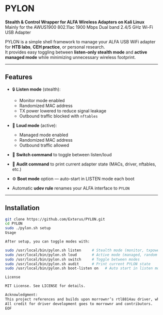 # PYLON


**Stealth & Control Wrapper for ALFA Wireless Adapters on Kali Linux**
Mainly for the AWUS1900 802.11ac 1900 Mbps Dual band 2.4/5 GHz Wi-Fi USB Adapter

PYLON is a simple shell framework to manage your ALFA USB WiFi adapter for **HTB labs**, **CEH practice**, or personal research.  
It provides easy toggling between **listen-only stealth mode** and **active managed mode** while minimizing unnecessary wireless footprint.

---

## Features

- 🔒 **Listen mode** (stealth):
  - Monitor mode enabled
  - Randomized MAC address
  - TX power lowered to reduce signal leakage
  - Outbound traffic blocked with `nftables`

- 📡 **Loud mode** (active):
  - Managed mode enabled
  - Randomized MAC address
  - Outbound traffic allowed

- 🔀 **Switch command** to toggle between listen/loud
- 📑 **Audit command** to print current adapter state (MACs, driver, nftables, etc.)
- ⚙️ **Boot mode** option — auto-start in LISTEN mode each boot
- Automatic **udev rule** renames your ALFA interface to `PYLON`

---

## Installation

```bash
git clone https://github.com/Exterus/PYLON.git
cd PYLON
sudo ./pylon.sh setup
Usage

After setup, you can toggle modes with:

sudo /usr/local/bin/pylon.sh listen     # Stealth mode (monitor, txpower 10, random MAC, outbound blocked)
sudo /usr/local/bin/pylon.sh loud       # Active mode (managed, random MAC, outbound allowed)
sudo /usr/local/bin/pylon.sh switch     # Toggle between modes
sudo /usr/local/bin/pylon.sh audit      # Print current PYLON state
sudo /usr/local/bin/pylon.sh boot-listen on   # Auto start in listen mode at boot

License

MIT License. See LICENSE for details.

Acknowledgment:
This project references and builds upon morrownr’s rtl8814au driver, which is GPLv2 licensed.
All credit for driver development goes to morrownr and contributors.
EOF
